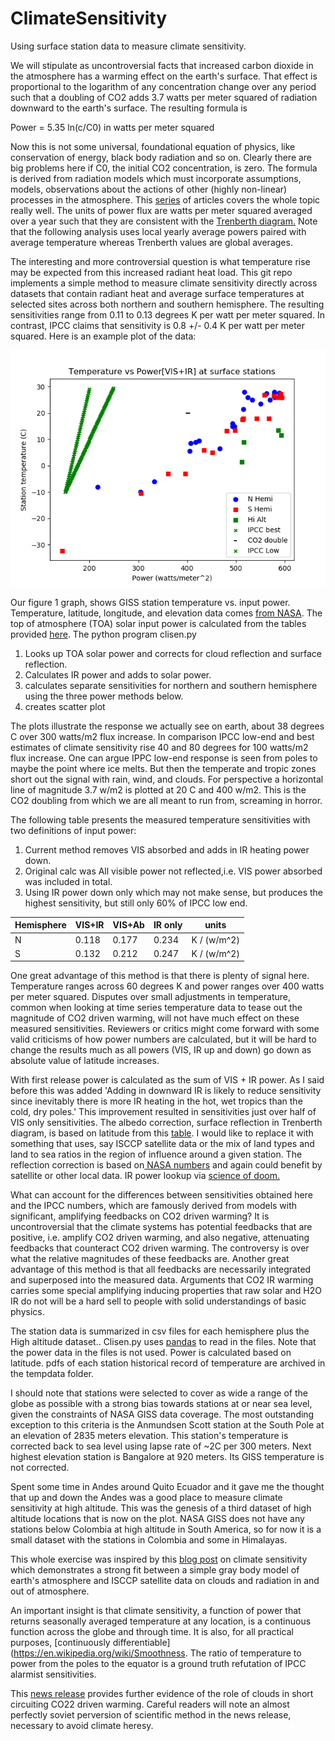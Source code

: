 # ClimateSensitivity

Using surface station data to measure climate sensitivity.

We will stipulate as uncontroversial facts that increased carbon dioxide in the atmosphere has a warming effect on the earth's surface.  That effect is  proportional to the logarithm of any concentration change over any period such that a doubling of CO2 adds 3.7 watts per meter squared of radiation downward to the earth's surface.  The resulting formula is

Power = 5.35 ln(c/C0) in watts per meter squared

Now this is not some universal, foundational equation of physics, like conservation of energy, black body radiation and so on.  Clearly there are big problems here if C0, the initial CO2 concentration, is zero. The formula is derived from radiation models which must incorporate assumptions, models, observations about the actions of other (highly non-linear) processes in the atmosphere. This [series](https://scienceofdoom.com/roadmap/co2/) of articles covers the whole topic really well.  The units of power flux are watts per meter squared averaged over a year such that they are consistent with the [Trenberth diagram.](https://scied.ucar.edu/radiation-budget-diagram-earth-atmosphere) Note that the following analysis uses local yearly average powers paired with average temperature whereas Trenberth values are global averages.  

The  interesting and more controversial question is what temperature rise may be expected from this increased radiant heat load.  This git repo implements a simple method to measure climate  sensitivity directly across datasets that contain radiant heat and average surface temperatures at selected sites across both northern and southern hemisphere. The resulting sensitivities range from 0.11 to 0.13 degrees K per watt per meter squared.  In contrast, IPCC claims  that sensitivity is 0.8 +/- 0.4 K per watt per meter squared. Here is an example plot of the data:

![climate sens](figure_1.png)

Our figure 1 graph, shows GISS station temperature vs. input power. Temperature, latitude, longitude, and elevation data comes [from NASA](https://data.giss.nasa.gov/gistemp/stdata/).  The top of atmosphere (TOA) solar input power is calculated from the tables provided [here](http://applet-magic.com/insolation.htm).  The python program clisen.py

1. Looks up TOA solar power and corrects for cloud reflection and surface reflection.
2. Calculates IR power and adds to solar power.
3. calculates separate sensitivities for northern and southern hemisphere using the three  power methods below.
4. creates scatter plot

The plots illustrate the response we actually see on earth, about 38 degrees C over 300 watts/m2 flux increase. In comparison IPCC low-end and best estimates of climate sensitivity rise 40 and 80 degrees for 100 watts/m2 flux increase.  One can argue IPPC low-end response is seen from poles to maybe the point where ice melts.  But then the temperate and tropic zones short out the signal with rain, wind, and clouds.  For perspective a horizontal line of magnitude 3.7 w/m2 is plotted at 20 C and 400 w/m2.  This is the CO2 doubling from which we are all meant to run from, screaming in horror.


The following table presents the measured temperature sensitivities with two definitions of input power:

1. Current method removes VIS absorbed and adds in IR heating power down.
2. Original calc was All visible power not reflected,i.e. VIS power absorbed was included in total.
3. Using IR power down only which may not make sense, but produces the highest sensitivity, but still only 60% of IPCC low end.


  Hemisphere|VIS+IR|VIS+Ab|IR only|units|
 --|------|---|----|------|
 N|0.118|0.177|0.234|K / (w/m^2)|
 S|0.132|0.212|0.247|K / (w/m^2)|

One great advantage of this method is that there is plenty of signal here.  Temperature ranges across 60 degrees K and power ranges over 400 watts per meter squared. Disputes over small adjustments in temperature, common when looking at time series temperature data to tease out the magnitude of CO2 driven warming,  will not have much effect on these measured sensitivities.  Reviewers or critics might come forward with some valid criticisms of how power numbers are calculated, but it will be hard to change the results much as all powers (VIS, IR up and down) go down as absolute value of latitude increases.

With first release power is calculated as the sum of VIS + IR power.  As I said before this was added 'Adding in downward IR is likely to reduce sensitivity since inevitably there is more IR heating in the hot, wet tropics than the cold, dry poles.' This improvement resulted in sensitivities just over half of VIS only sensitivities.  The albedo correction, surface reflection in Trenberth diagram, is based on latitude from this [table](http://www.climatedata.info/forcing/albedo/).  I would like to replace it with something that uses, say ISCCP satellite data or the mix of land types and land to sea ratios in the region of influence around a given station.  The reflection correction is based on[ NASA numbers](https://www.giss.nasa.gov/research/briefs/rossow_01/distrib.html) and again could benefit by satellite or other local data. IR power lookup via [science of doom.](https://scienceofdoom.com/2010/07/17/the-amazing-case-of-back-radiation/)

What can account for the differences between sensitivities obtained here and the IPCC numbers, which are famously derived from models with significant, amplifying feedbacks on CO2 driven warming?  It is uncontroversial that the climate systems has potential feedbacks that are positive, i.e. amplify CO2 driven warming, and also negative, attenuating feedbacks that counteract CO2 driven warming. The controversy is over what the relative magnitudes of these feedbacks are.  Another great advantage of this method is that all feedbacks are necessarily integrated and superposed into the measured data. Arguments that CO2 IR warming carries some special amplifying inducing properties that raw solar and H2O IR do not will be a hard sell to people with solid understandings of basic physics.    

The station data is summarized in csv files for each hemisphere plus the High altitude dataset.. Clisen.py uses [pandas](https://pandas.pydata.org) to read in the files. Note that the power data in the files is not used.  Power is calculated based on latitude. pdfs of each station historical record of temperature are archived in the tempdata folder.

I should note that stations were selected to cover as wide a range of the globe as possible with a strong bias towards stations at or near sea level, given the constraints of NASA GISS data coverage. The most outstanding exception to this criteria is the Anmundsen Scott station at the South Pole at an elevation of 2835 meters elevation.  This station's temperature is corrected back to sea level using lapse rate of ~2C per 300 meters.  Next highest elevation station is Bangalore at 920 meters. Its GISS temperature is not corrected.

Spent some time in Andes around Quito Ecuador and it gave me the thought that up and down the Andes was a good place to measure climate sensitivity at high altitude.  This was the genesis of a third dataset of high altitude locations that is now on the plot.  NASA GISS does not have any stations below Colombia at high altitude in South America, so for now it is a small dataset with the stations in Colombia and some in Himalayas.


This whole exercise was inspired by this [blog post](https://wattsupwiththat.com/2017/01/05/physical-constraints-on-the-climate-sensitivity/) on climate sensitivity which demonstrates a strong fit between a simple gray body model of earth's atmosphere and ISCCP satellite data on clouds and radiation in and out of atmosphere.

An important insight is that climate sensitivity, a function of power that returns seasonally averaged temperature at any location, is a continuous function across the globe and through time. It is also, for all practical purposes, [continuously differentiable](https://en.wikipedia.org/wiki/Smoothness.  The ratio of temperature to power from the poles to the equator is a ground truth refutation of  IPCC alarmist sensitivities.

This [news release](https://www.llnl.gov/news/cloudy-feedback-global-warming) provides further evidence of the role of clouds in short circuiting CO22 driven warming. Careful readers will note an almost perfectly soviet perversion of scientific method in the news release, necessary to avoid climate heresy.


